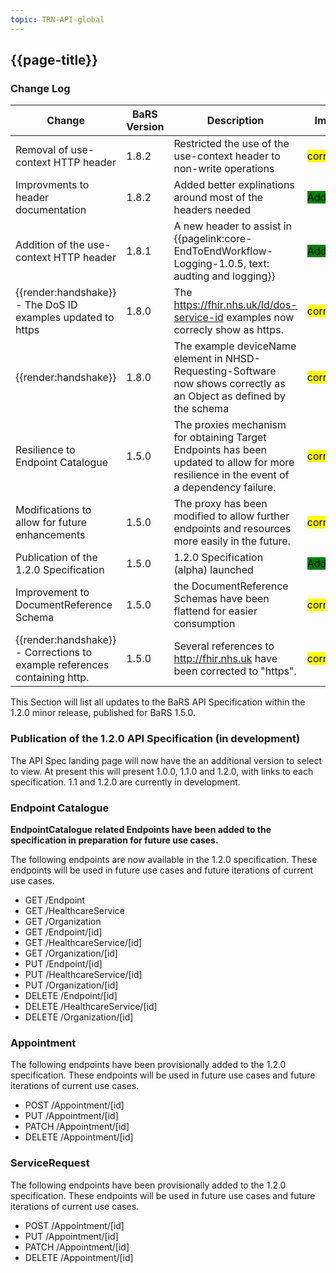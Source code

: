 ```yaml
---
topic: TRN-API-global
---
```


## {{page-title}}

### Change Log

| Change                                         | BaRS Version | Description                                                                                                                              | Impact                                                   |
|------------------------------------------------|--------------|------------------------------------------------------------------------------------------------------------------------------------------|----------------------------------------------------------|
|  Removal of use-context HTTP header  | 1.8.2   |Restricted the use of the use-context header to non-write operations  | <mark style="background-color: Yellow">correction</mark>  |
|  Improvments to header documentation   | 1.8.2   |Added better explinations around most of the headers needed  | <mark style="background-color: Green">Addition</mark> |
|  Addition of the use-context HTTP header  | 1.8.1   | A new header to assist in {{pagelink:core-EndToEndWorkflow-Logging-1.0.5, text: audting and logging}}  | <mark style="background-color: Green">Addition</mark> |
| <div class="imgHandshake">{{render:handshake}}</div> -  The DoS ID examples updated to https| 1.8.0      | The https://fhir.nhs.uk/Id/dos-service-id examples now correcly show as https.  | <mark style="background-color: Yellow">correction</mark>    |
| <div class="imgHandshake">{{render:handshake}}</div>  | 1.8.0 | The example deviceName element in NHSD-Requesting-Software now shows correctly as an Object as defined by the schema | <mark style="background-color: Yellow">correction</mark>    |
| Resilience to Endpoint Catalogue               | 1.5.0        | The proxies mechanism for obtaining Target Endpoints has been updated to allow for more resilience in the event of a dependency failure. | <mark style="background-color: Yellow">correction</mark> |
| Modifications to allow for future enhancements | 1.5.0        | The proxy has been modified to allow further endpoints and resources more easily in the future.                                          | <mark style="background-color: Yellow">correction</mark> |
| Publication of the 1.2.0 Specification         | 1.5.0        | 1.2.0 Specification (alpha) launched                                                                                                     | <mark style="background-color: Green">Addition</mark>    |
| Improvement to DocumentReference Schema   | 1.5.0 | the DocumentReference Schemas have been flattend for easier consumption | <mark style="background-color: Yellow">correction</mark>    |
| <div class="imgHandshake">{{render:handshake}}</div> - Corrections to example references containing http.  | 1.5.0 | Several references to http://fhir.nhs.uk have been corrected to "https". | <mark style="background-color: Yellow">correction</mark>    |

This Section will list all updates to the BaRS API Specification within the 1.2.0 minor release, published for BaRS 1.5.0.

### Publication of the 1.2.0 API Specification (in development)

The API Spec landing page will now have the an additional version to select to view. At present this will present 1.0.0, 1.1.0 and 1.2.0, with links to each specification. 1.1 and 1.2.0 are currently in development.

### Endpoint Catalogue

**EndpointCatalogue related Endpoints have been added to the specification in preparation for future use cases.** 

The following endpoints are now available in the 1.2.0 specification. These endpoints will be used in future use cases and future iterations of current use cases.

* GET /Endpoint
* GET /HealthcareService
* GET /Organization
* GET /Endpoint/[id]
* GET /HealthcareService/[id]
* GET /Organization/[id]
* PUT /Endpoint/[id]
* PUT /HealthcareService/[id]
* PUT /Organization/[id]
* DELETE /Endpoint/[id]
* DELETE /HealthcareService/[id]
* DELETE /Organization/[id]

### Appointment

The following endpoints have been provisionally added to the 1.2.0 specification. These endpoints will be used in future use cases and future iterations of current use cases.

* POST /Appointment/[id]
* PUT /Appointment/[id]
* PATCH /Appointment/[id]
* DELETE /Appointment/[id]

### ServiceRequest

The following endpoints have been provisionally added to the 1.2.0 specification. These endpoints will be used in future use cases and future iterations of current use cases.

* POST /Appointment/[id]
* PUT /Appointment/[id]
* PATCH /Appointment/[id]
* DELETE /Appointment/[id]
